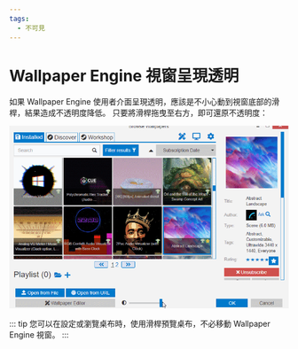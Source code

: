 ```yaml
---
tags:
  - 不可見
---
```


# Wallpaper Engine 視窗呈現透明

如果 Wallpaper Engine 使用者介面呈現透明，應該是不小心動到視窗底部的滑桿，結果造成不透明度降低。 只要將滑桿拖曳至右方，即可還原不透明度：

![利用使用者介面底部的滑桿控制不透明度](./transparentinterface.gif)

::: tip
您可以在設定或瀏覽桌布時，使用滑桿預覽桌布，不必移動 Wallpaper Engine 視窗。
:::